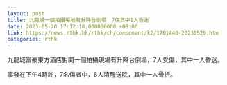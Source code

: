 ```yaml
---
layout: post
title: 九龍城一個拍攝場地有升降台倒塌　7傷其中1人昏迷
date: 2023-05-20 17:12:18.000000000 +08:00
link: https://news.rthk.hk/rthk/ch/component/k2/1701440-20230520.htm
categories: rthk
---
```


九龍城富豪東方酒店對開一個拍攝現場有升降台倒塌，7人受傷，其中一人昏迷。

事發在下午4時許，7名傷者中，6人清醒送院，其中一人骨折。
